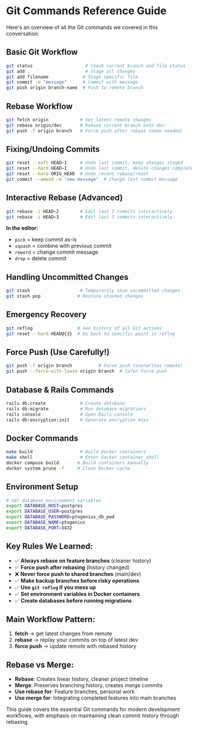 # Git Commands Reference Guide

Here's an overview of all the Git commands we covered in this conversation:

## **Basic Git Workflow**
```bash
git status                    # Check current branch and file status
git add .                     # Stage all changes
git add filename             # Stage specific file
git commit -m "message"      # Commit with message
git push origin branch-name  # Push to remote branch
```

## **Rebase Workflow**
```bash
git fetch origin            # Get latest remote changes
git rebase origin/dev       # Rebase current branch onto dev
git push -f origin branch   # Force push after rebase (when needed)
```

## **Fixing/Undoing Commits**
```bash
git reset --soft HEAD~1     # Undo last commit, keep changes staged
git reset --hard HEAD~1     # Undo last commit, delete changes completely
git reset --hard ORIG_HEAD  # Undo recent rebase/reset
git commit --amend -m "new message"  # Change last commit message
```

## **Interactive Rebase (Advanced)**
```bash
git rebase -i HEAD~2        # Edit last 2 commits interactively
git rebase -i HEAD~3        # Edit last 3 commits interactively
```
**In the editor:**
- `pick` = keep commit as-is
- `squash` = combine with previous commit  
- `reword` = change commit message
- `drop` = delete commit

## **Handling Uncommitted Changes**
```bash
git stash                   # Temporarily save uncommitted changes
git stash pop              # Restore stashed changes
```

## **Emergency Recovery**
```bash
git reflog                 # See history of all Git actions
git reset --hard HEAD@{3}  # Go back to specific point in reflog
```

## **Force Push (Use Carefully!)**
```bash
git push -f origin branch          # Force push (overwrites remote)
git push --force-with-lease origin branch  # Safer force push
```

## **Database & Rails Commands**
```bash
rails db:create             # Create database
rails db:migrate            # Run database migrations
rails console               # Open Rails console
rails db:encryption:init    # Generate encryption keys
```

## **Docker Commands**
```bash
make build                  # Build Docker containers
make shell                  # Enter Docker container shell
docker compose build       # Build containers manually
docker system prune -f     # Clean Docker cache
```

## **Environment Setup**
```bash
# Set database environment variables
export DATABASE_HOST=postgres
export DATABASE_USER=postgres
export DATABASE_PASSWORD=ptogenius_db_pwd
export DATABASE_NAME=ptogenius
export DATABASE_PORT=5432
```

## **Key Rules We Learned:**
- ✅ **Always rebase on feature branches** (cleaner history)
- ✅ **Force push after rebasing** (history changed)
- ❌ **Never force push to shared branches** (main/dev)
- ✅ **Make backup branches before risky operations**
- ✅ **Use `git reflog` if you mess up**
- ✅ **Set environment variables in Docker containers**
- ✅ **Create databases before running migrations**

## **Main Workflow Pattern:**
1. **fetch** → get latest changes from remote
2. **rebase** → replay your commits on top of latest dev
3. **force push** → update remote with rebased history

## **Rebase vs Merge:**
- **Rebase**: Creates linear history, cleaner project timeline
- **Merge**: Preserves branching history, creates merge commits
- **Use rebase for**: Feature branches, personal work
- **Use merge for**: Integrating completed features into main branches

This guide covers the essential Git commands for modern development workflows, with emphasis on maintaining clean commit history through rebasing.